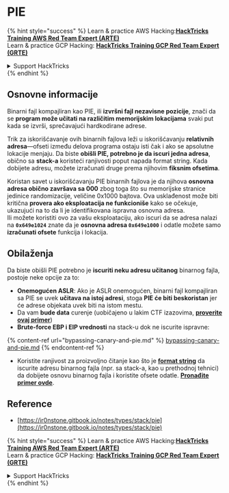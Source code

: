 # PIE

{% hint style="success" %}
Learn & practice AWS Hacking:<img src="/.gitbook/assets/arte.png" alt="" data-size="line">[**HackTricks Training AWS Red Team Expert (ARTE)**](https://training.hacktricks.xyz/courses/arte)<img src="/.gitbook/assets/arte.png" alt="" data-size="line">\
Learn & practice GCP Hacking: <img src="/.gitbook/assets/grte.png" alt="" data-size="line">[**HackTricks Training GCP Red Team Expert (GRTE)**<img src="/.gitbook/assets/grte.png" alt="" data-size="line">](https://training.hacktricks.xyz/courses/grte)

<details>

<summary>Support HackTricks</summary>

* Check the [**subscription plans**](https://github.com/sponsors/carlospolop)!
* **Join the** 💬 [**Discord group**](https://discord.gg/hRep4RUj7f) or the [**telegram group**](https://t.me/peass) or **follow** us on **Twitter** 🐦 [**@hacktricks\_live**](https://twitter.com/hacktricks\_live)**.**
* **Share hacking tricks by submitting PRs to the** [**HackTricks**](https://github.com/carlospolop/hacktricks) and [**HackTricks Cloud**](https://github.com/carlospolop/hacktricks-cloud) github repos.

</details>
{% endhint %}

## Osnovne informacije

Binarni fajl kompajliran kao PIE, ili **izvršni fajl nezavisne pozicije**, znači da se **program može učitati na različitim memorijskim lokacijama** svaki put kada se izvrši, sprečavajući hardkodirane adrese.

Trik za iskorišćavanje ovih binarnih fajlova leži u iskorišćavanju **relativnih adresa**—ofseti između delova programa ostaju isti čak i ako se apsolutne lokacije menjaju. Da biste **obišli PIE, potrebno je da iscuri jedna adresa**, obično sa **stack-a** koristeći ranjivosti poput napada format string. Kada dobijete adresu, možete izračunati druge prema njihovim **fiksnim ofsetima**.

Koristan savet u iskorišćavanju PIE binarnih fajlova je da njihova **osnovna adresa obično završava sa 000** zbog toga što su memorijske stranice jedinice randomizacije, veličine 0x1000 bajtova. Ova usklađenost može biti kritična **provera ako eksploatacija ne funkcioniše** kako se očekuje, ukazujući na to da li je identifikovana ispravna osnovna adresa.\
Ili možete koristiti ovo za vašu eksploataciju, ako iscuri da se adresa nalazi na **`0x649e1024`** znate da je **osnovna adresa `0x649e1000`** i odatle možete samo **izračunati ofsete** funkcija i lokacija.

## Obilaženja

Da biste obišli PIE potrebno je **iscuriti neku adresu učitanog** binarnog fajla, postoje neke opcije za to:

* **Onemogućen ASLR**: Ako je ASLR onemogućen, binarni fajl kompajliran sa PIE se uvek **učitava na istoj adresi**, stoga **PIE će biti beskoristan** jer će adrese objekata uvek biti na istom mestu.
* Da vam **bude data** curenje (uobičajeno u lakim CTF izazovima, [**proverite ovaj primer**](https://ir0nstone.gitbook.io/notes/types/stack/pie/pie-exploit))
* **Brute-force EBP i EIP vrednosti** na stack-u dok ne iscurite ispravne:

{% content-ref url="bypassing-canary-and-pie.md" %}
[bypassing-canary-and-pie.md](bypassing-canary-and-pie.md)
{% endcontent-ref %}

* Koristite ranjivost za proizvoljno čitanje kao što je [**format string**](../../format-strings/) da iscurite adresu binarnog fajla (npr. sa stack-a, kao u prethodnoj tehnici) da dobijete osnovu binarnog fajla i koristite ofsete odatle. [**Pronađite primer ovde**](https://ir0nstone.gitbook.io/notes/types/stack/pie/pie-bypass).

## Reference

* [https://ir0nstone.gitbook.io/notes/types/stack/pie](https://ir0nstone.gitbook.io/notes/types/stack/pie)

{% hint style="success" %}
Learn & practice AWS Hacking:<img src="/.gitbook/assets/arte.png" alt="" data-size="line">[**HackTricks Training AWS Red Team Expert (ARTE)**](https://training.hacktricks.xyz/courses/arte)<img src="/.gitbook/assets/arte.png" alt="" data-size="line">\
Learn & practice GCP Hacking: <img src="/.gitbook/assets/grte.png" alt="" data-size="line">[**HackTricks Training GCP Red Team Expert (GRTE)**<img src="/.gitbook/assets/grte.png" alt="" data-size="line">](https://training.hacktricks.xyz/courses/grte)

<details>

<summary>Support HackTricks</summary>

* Check the [**subscription plans**](https://github.com/sponsors/carlospolop)!
* **Join the** 💬 [**Discord group**](https://discord.gg/hRep4RUj7f) or the [**telegram group**](https://t.me/peass) or **follow** us on **Twitter** 🐦 [**@hacktricks\_live**](https://twitter.com/hacktricks\_live)**.**
* **Share hacking tricks by submitting PRs to the** [**HackTricks**](https://github.com/carlospolop/hacktricks) and [**HackTricks Cloud**](https://github.com/carlospolop/hacktricks-cloud) github repos.

</details>
{% endhint %}
